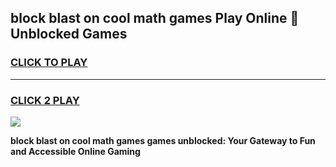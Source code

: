 
## block blast on cool math games Play Online 👋 Unblocked Games
<h3>
<a href="https://news.freeplayer.one?title=block_blast_on_cool_math_games&ref=17CMG">CLICK TO PLAY</a></h3>
<hr>

<h3>
<a href="https://news.freeplayer.one?title=block_blast_on_cool_math_games&ref=17CMG">CLICK 2 PLAY</a>
  
</h3>

<a href="https://news.freeplayer.one?title=block_blast_on_cool_math_games&ref=17CMG/"><img src="https://clearcache.store/games.png"></a>


**block blast on cool math games games unblocked: Your Gateway to Fun and Accessible Online Gaming**
